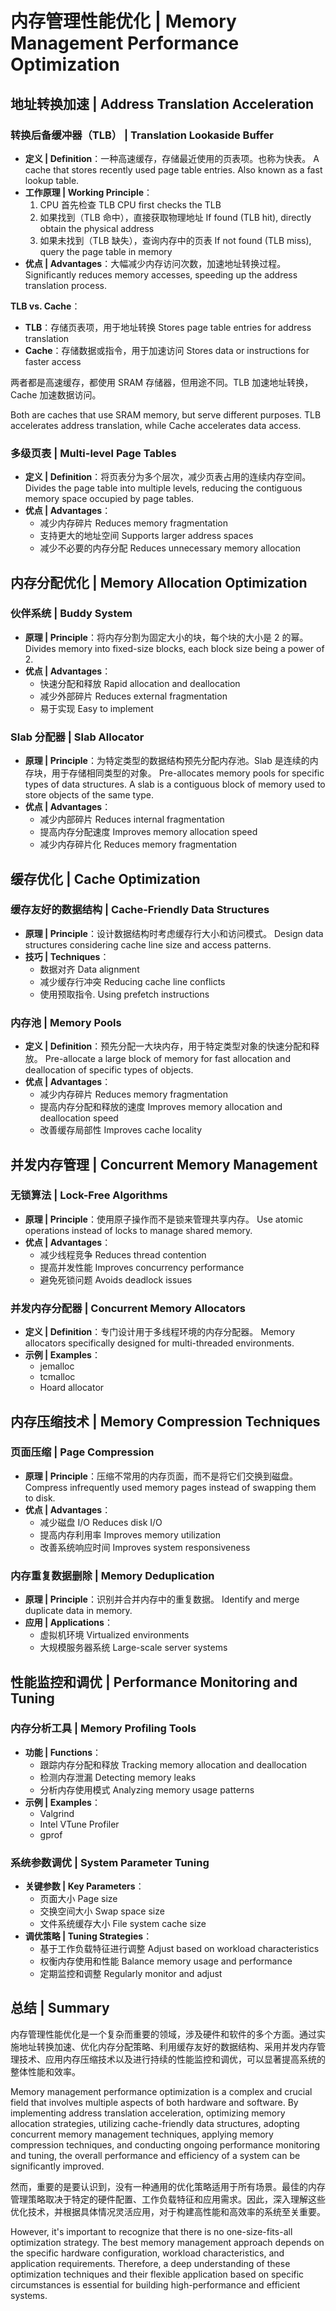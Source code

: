# 内存管理性能优化 | Memory Management Performance Optimization

## 地址转换加速 | Address Translation Acceleration

### 转换后备缓冲器（TLB） | Translation Lookaside Buffer

- **定义 | Definition**：一种高速缓存，存储最近使用的页表项。也称为快表。
  A cache that stores recently used page table entries. Also known as a fast lookup table.
- **工作原理 | Working Principle**：
  1. CPU 首先检查 TLB
    CPU first checks the TLB
  2. 如果找到（TLB 命中），直接获取物理地址
    If found (TLB hit), directly obtain the physical address
  3. 如果未找到（TLB 缺失），查询内存中的页表
    If not found (TLB miss), query the page table in memory
- **优点 | Advantages**：大幅减少内存访问次数，加速地址转换过程。
  Significantly reduces memory accesses, speeding up the address translation process.

**TLB vs. Cache**：
- **TLB**：存储页表项，用于地址转换
  Stores page table entries for address translation
- **Cache**：存储数据或指令，用于加速访问
  Stores data or instructions for faster access

两者都是高速缓存，都使用 SRAM 存储器，但用途不同。TLB 加速地址转换，Cache 加速数据访问。

Both are caches that use SRAM memory, but serve different purposes. TLB accelerates address translation, while Cache accelerates data access.

### 多级页表 | Multi-level Page Tables

- **定义 | Definition**：将页表分为多个层次，减少页表占用的连续内存空间。
  Divides the page table into multiple levels, reducing the contiguous memory space occupied by page tables.
- **优点 | Advantages**：
  - 减少内存碎片
    Reduces memory fragmentation
  - 支持更大的地址空间
    Supports larger address spaces
  - 减少不必要的内存分配
    Reduces unnecessary memory allocation

## 内存分配优化 | Memory Allocation Optimization

### 伙伴系统 | Buddy System

- **原理 | Principle**：将内存分割为固定大小的块，每个块的大小是 2 的幂。
  Divides memory into fixed-size blocks, each block size being a power of 2.
- **优点 | Advantages**：
  - 快速分配和释放
    Rapid allocation and deallocation
  - 减少外部碎片
    Reduces external fragmentation
  - 易于实现
    Easy to implement

### Slab 分配器 | Slab Allocator

- **原理 | Principle**：为特定类型的数据结构预先分配内存池。Slab 是连续的内存块，用于存储相同类型的对象。
  Pre-allocates memory pools for specific types of data structures. A slab is a contiguous block of memory used to store objects of the same type.
- **优点 | Advantages**：
  - 减少内部碎片
    Reduces internal fragmentation
  - 提高内存分配速度
    Improves memory allocation speed
  - 减少内存碎片化
    Reduces memory fragmentation

## 缓存优化 | Cache Optimization

### 缓存友好的数据结构 | Cache-Friendly Data Structures

- **原理 | Principle**：设计数据结构时考虑缓存行大小和访问模式。
  Design data structures considering cache line size and access patterns.
- **技巧 | Techniques**：
  - 数据对齐
    Data alignment
  - 减少缓存行冲突
    Reducing cache line conflicts
  - 使用预取指令.
    Using prefetch instructions

### 内存池 | Memory Pools

- **定义 | Definition**：预先分配一大块内存，用于特定类型对象的快速分配和释放。
  Pre-allocate a large block of memory for fast allocation and deallocation of specific types of objects.
- **优点 | Advantages**：
  - 减少内存碎片
    Reduces memory fragmentation
  - 提高内存分配和释放的速度
    Improves memory allocation and deallocation speed
  - 改善缓存局部性
    Improves cache locality

## 并发内存管理 | Concurrent Memory Management

### 无锁算法 | Lock-Free Algorithms

- **原理 | Principle**：使用原子操作而不是锁来管理共享内存。
  Use atomic operations instead of locks to manage shared memory.
- **优点 | Advantages**：
  - 减少线程竞争
    Reduces thread contention
  - 提高并发性能
    Improves concurrency performance
  - 避免死锁问题
    Avoids deadlock issues

### 并发内存分配器 | Concurrent Memory Allocators

- **定义 | Definition**：专门设计用于多线程环境的内存分配器。
  Memory allocators specifically designed for multi-threaded environments.
- **示例 | Examples**：
  - jemalloc
  - tcmalloc
  - Hoard allocator

## 内存压缩技术 | Memory Compression Techniques

### 页面压缩 | Page Compression

- **原理 | Principle**：压缩不常用的内存页面，而不是将它们交换到磁盘。
  Compress infrequently used memory pages instead of swapping them to disk.
- **优点 | Advantages**：
  - 减少磁盘 I/O
    Reduces disk I/O
  - 提高内存利用率
    Improves memory utilization
  - 改善系统响应时间
    Improves system responsiveness

### 内存重复数据删除 | Memory Deduplication

- **原理 | Principle**：识别并合并内存中的重复数据。
  Identify and merge duplicate data in memory.
- **应用 | Applications**：
  - 虚拟机环境
    Virtualized environments
  - 大规模服务器系统
    Large-scale server systems

## 性能监控和调优 | Performance Monitoring and Tuning

### 内存分析工具 | Memory Profiling Tools

- **功能 | Functions**：
  - 跟踪内存分配和释放
    Tracking memory allocation and deallocation
  - 检测内存泄漏
    Detecting memory leaks
  - 分析内存使用模式
    Analyzing memory usage patterns
- **示例 | Examples**：
  - Valgrind
  - Intel VTune Profiler
  - gprof

### 系统参数调优 | System Parameter Tuning

- **关键参数 | Key Parameters**：
  - 页面大小
    Page size
  - 交换空间大小
    Swap space size
  - 文件系统缓存大小
    File system cache size
- **调优策略 | Tuning Strategies**：
  - 基于工作负载特征进行调整
    Adjust based on workload characteristics
  - 权衡内存使用和性能
    Balance memory usage and performance
  - 定期监控和调整
    Regularly monitor and adjust

## 总结 | Summary

内存管理性能优化是一个复杂而重要的领域，涉及硬件和软件的多个方面。通过实施地址转换加速、优化内存分配策略、利用缓存友好的数据结构、采用并发内存管理技术、应用内存压缩技术以及进行持续的性能监控和调优，可以显著提高系统的整体性能和效率。

Memory management performance optimization is a complex and crucial field that involves multiple aspects of both hardware and software. By implementing address translation acceleration, optimizing memory allocation strategies, utilizing cache-friendly data structures, adopting concurrent memory management techniques, applying memory compression techniques, and conducting ongoing performance monitoring and tuning, the overall performance and efficiency of a system can be significantly improved.

然而，重要的是要认识到，没有一种通用的优化策略适用于所有场景。最佳的内存管理策略取决于特定的硬件配置、工作负载特征和应用需求。因此，深入理解这些优化技术，并根据具体情况灵活应用，对于构建高性能和高效率的系统至关重要。

However, it's important to recognize that there is no one-size-fits-all optimization strategy. The best memory management approach depends on the specific hardware configuration, workload characteristics, and application requirements. Therefore, a deep understanding of these optimization techniques and their flexible application based on specific circumstances is essential for building high-performance and efficient systems.
